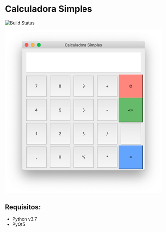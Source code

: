 # Calculadora Simples 
[![Build Status](https://travis-ci.com/thoggs/simple-calculator.svg?branch=master)](https://travis-ci.com/thoggs/simple-calculator)

<img src="https://raw.githubusercontent.com/thoggs/simple-calculator/master/images/calculator-img.png" alt=""/>

## Requisitos:

- Python v3.7
- PyQt5
